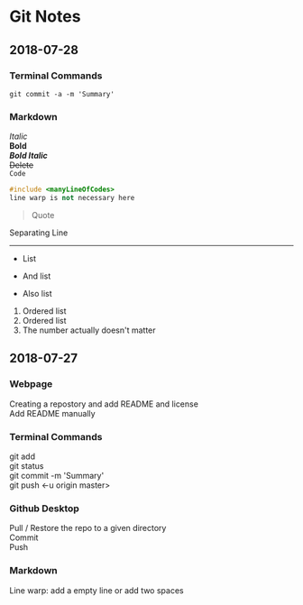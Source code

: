 # Git Notes

## 2018-07-28  

### Terminal Commands

    git commit -a -m 'Summary'  

### Markdown

*Italic*  
**Bold**  
***Bold Italic***  
~~Delete~~  
`Code`  
```C++
#include <manyLineOfCodes>
line warp is not necessary here
```
>Quote  

Separating Line
***
- List
+ And list
* Also list


1. Ordered list
2. Ordered list
10. The number actually doesn't matter

## 2018-07-27  

### Webpage

Creating a repostory and add README and license  
Add README manually  

### Terminal Commands

git add  
git status  
git commit -m 'Summary'  
git push <-u origin master>  

### Github Desktop

Pull / Restore the repo to a given directory  
Commit  
Push  

### Markdown

Line warp: add a empty line or add two spaces  